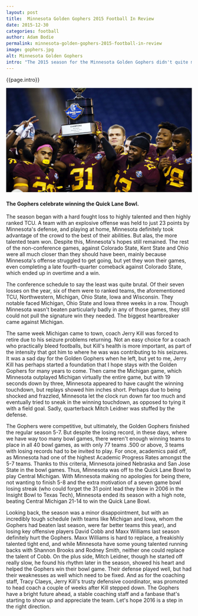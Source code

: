 ```yaml
---
layout: post
title:  Minnesota Golden Gophers 2015 Football In Review
date: 2015-12-30 
categories: football
author: Adam Bodie
permalink: minnesota-golden-gophers-2015-football-in-review
image: gophers.jpg
alt: Minnesota Golden Gophers
intro: "The 2015 season for the Minnesota Golden Gophers didn't quite meet the expectations that many fans might have had after a well-played 2014 season, but yet despite the bumps in the road, Minnesota is showing signs of life as a competitive football team.  Whether 2016 will be any better remains to be seen, but at the moment, Minnesota did vanquish at least one demon."
---
```




<div class="article">
<p>{{page.intro}}</p>

<div class="blog-pic" style="float: left">
		<img src="/img/gophers.jpg" data-toggle="tooltip" title="The Gophers celebrate winning the Quick Lane Bowl." class="image block img-responsive">
	<h4>The Gophers celebrate winning the Quick Lane Bowl.</h4>
</div>
<p>The season began with a hard fought loss to highly talented and then highly ranked TCU.  A team with an explosive offense was held to just 23 points by Minnesota's defense, and playing at home, Minnesota definitely took advantage of the crowd to the best of their abilities.  But alas, the more talented team won.  Despite this, Minnesota's hopes still remained.  The rest of the non-conference games, against Colorado State, Kent State and Ohio were all much closer than they should have been, mainly because Minnesota's offense struggled to get going, but yet they won their games, even completing a late fourth-quarter comeback against Colorado State, which ended up in overtime and a win.</p>

<p>The conference schedule to say the least was quite brutal.  Of their seven losses on the year, six of them were to ranked teams, the aforementioned TCU, Northwestern, Michigan, Ohio State, Iowa and Wisconsin.  They notable faced Michigan, Ohio State and Iowa three weeks in a row.  Though Minnesota wasn't beaten particularly badly in any of those games, they still could not pull the signature win they needed.  The biggest heartbreaker came against Michigan.</p>

<p>The same week Michigan came to town, coach Jerry Kill was forced to retire due to his seizure problems returning.  Not an easy choice for a coach who practically bleed footballs, but Kill's health is more important, as part of the intensity that got him to where he was was contributing to his seizures.  It was a sad day for the Golden Gophers when he left, but yet to me, Jerry Kill has perhaps started a foundation that I hope stays with the Golden Gophers for many years to come.  Then came the Michigan game, which Minnesota outplayed Michigan virtually the entire game, but with 19 seconds down by three, Minnesota appeared to have caught the winning touchdown, but replays showed him inches short.  Perhaps due to being shocked and frazzled, Minnesota let the clock run down far too much and eventually tried to sneak in the winning touchdown, as opposed to tying it with a field goal.  Sadly, quarterback Mitch Leidner was stuffed by the defense.</p>

<p>The Gophers were competitive, but ultimately, the Golden Gophers finished the regular season 5-7.  But despite the losing record, in these days, where we have way too many bowl games, there weren't enough winning teams to place in all 40 bowl games, as with only 77 teams .500 or above, 3 teams with losing records had to be invited to play.  For once, academics paid off, as Minnesota had one of the highest Academic Progress Rates amongst the 5-7 teams.  Thanks to this criteria, Minnesota joined Nebraska and San Jose State in the bowl games.  Thus, Minnesota was off to the Quick Lane Bowl to play Central Michigan.  With Minnesota making no apologies for being there, not wanting to finish 5-8 and the extra motivation of a seven game bowl losing streak (who could forget the 31 point lead they blew in 2006 in the Insight Bowl to Texas Tech), Minnesota ended its season with a high note, beating Central Michigan 21-14 to win the Quick Lane Bowl.</p

><p>Looking back, the season was a minor disappointment, but with an incredibly tough schedule (with teams like Michigan and Iowa, whom the Gophers had beaten last season, were far better teams this year), and losing key offensive players David Cobb and Maxx Williams last season definitely hurt the Gophers.  Maxx Williams is hard to replace, a freakishly talented tight end, and while Minnesota have some young talented running backs with Shannon Brooks and Rodney Smith, neither one could replace the talent of Cobb.  On the plus side, Mitch Leidner, though he started off really slow, he found his rhythm later in the season, showed his heart and helped the Gophers win their bowl game.  Their defense played well, but had their weaknesses as well which need to be fixed.  And as for the coaching staff, Tracy Claeys, Jerry Kill's trusty defensive coordinator, was promoted to head coach a couple of weeks after Kill stepped down.  The Gophers have a bright future ahead, a stable coaching staff and a fanbase that's starting to show up and appreciate the team.  Let's hope 2016 is a step in the right direction.</p>

</div>